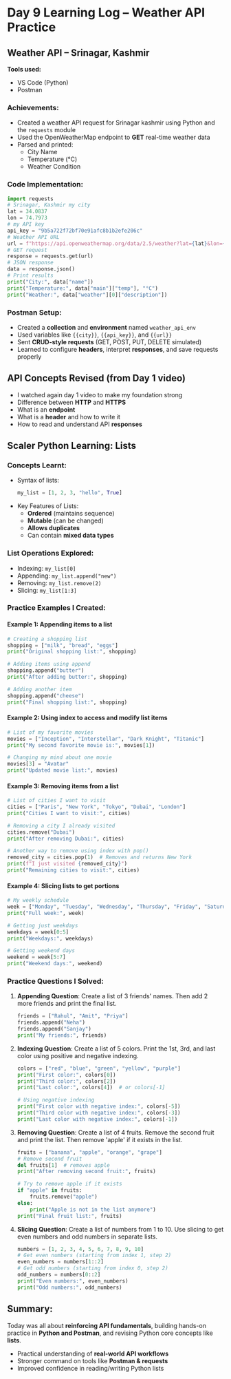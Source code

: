 # Day 9 Learning Log –  Weather API Practice

## Weather API – Srinagar, Kashmir

**Tools used:**
* VS Code (Python)
* Postman

### Achievements:
* Created a weather API request for Srinagar kashmir using Python and the `requests` module
* Used the OpenWeatherMap endpoint to **GET** real-time weather data
* Parsed and printed:
   * City Name
   * Temperature (°C)
   * Weather Condition

### Code Implementation:

```python
import requests
# Srinagar, Kashmir my city
lat = 34.0837
lon = 74.7973
# my API key
api_key = "9b5a722f72bf70e91afc8b1b2efe206c"
# Weather API URL
url = f"https://api.openweathermap.org/data/2.5/weather?lat={lat}&lon={lon}&appid={api_key}&units=metric"
# GET request
response = requests.get(url)
# JSON response
data = response.json()
# Print results
print("City:", data["name"])
print("Temperature:", data["main"]["temp"], "°C")
print("Weather:", data["weather"][0]["description"])
```

### Postman Setup:
* Created a **collection** and **environment** named `weather_api_env`
* Used variables like `{{city}}`, `{{api_key}}`, and `{{url}}`
* Sent **CRUD-style requests** (GET, POST, PUT, DELETE simulated)
* Learned to configure **headers**, interpret **responses**, and save requests properly

## API Concepts Revised (from Day 1 video)
* I watched again day 1 video to make my foundation strong
* Difference between **HTTP** and **HTTPS**
* What is an **endpoint**
* What is a **header** and how to write it
* How to read and understand API **responses**
  

## Scaler Python Learning: Lists

### Concepts Learnt:
* Syntax of lists:
  ```python
  my_list = [1, 2, 3, "hello", True]
  ```
* Key Features of Lists:
   * **Ordered** (maintains sequence)
   * **Mutable** (can be changed)
   * **Allows duplicates**
   * Can contain **mixed data types**

### List Operations Explored:
* Indexing: `my_list[0]`
* Appending: `my_list.append("new")`
* Removing: `my_list.remove(2)`
* Slicing: `my_list[1:3]`

### Practice Examples I Created:

#### Example 1: Appending items to a list
```python
# Creating a shopping list
shopping = ["milk", "bread", "eggs"]
print("Original shopping list:", shopping)

# Adding items using append
shopping.append("butter")
print("After adding butter:", shopping)

# Adding another item
shopping.append("cheese")
print("Final shopping list:", shopping)
```

#### Example 2: Using index to access and modify list items
```python
# List of my favorite movies
movies = ["Inception", "Interstellar", "Dark Knight", "Titanic"]
print("My second favorite movie is:", movies[1])

# Changing my mind about one movie
movies[3] = "Avatar"
print("Updated movie list:", movies)
```

#### Example 3: Removing items from a list
```python
# List of cities I want to visit
cities = ["Paris", "New York", "Tokyo", "Dubai", "London"]
print("Cities I want to visit:", cities)

# Removing a city I already visited
cities.remove("Dubai")
print("After removing Dubai:", cities)

# Another way to remove using index with pop()
removed_city = cities.pop(1)  # Removes and returns New York
print(f"I just visited {removed_city}")
print("Remaining cities to visit:", cities)
```

#### Example 4: Slicing lists to get portions
```python
# My weekly schedule
week = ["Monday", "Tuesday", "Wednesday", "Thursday", "Friday", "Saturday", "Sunday"]
print("Full week:", week)

# Getting just weekdays
weekdays = week[0:5] 
print("Weekdays:", weekdays)

# Getting weekend days
weekend = week[5:7]  
print("Weekend days:", weekend)
```

### Practice Questions I Solved:

1. **Appending Question**: Create a list of 3 friends' names. Then add 2 more friends and print the final list.
   ```python
   friends = ["Rahul", "Amit", "Priya"]
   friends.append("Neha")
   friends.append("Sanjay")
   print("My friends:", friends)
   ```

2. **Indexing Question**: Create a list of 5 colors. Print the 1st, 3rd, and last color using positive and negative indexing.
   ```python
   colors = ["red", "blue", "green", "yellow", "purple"]
   print("First color:", colors[0])
   print("Third color:", colors[2])
   print("Last color:", colors[4])  # or colors[-1]
   
   # Using negative indexing
   print("First color with negative index:", colors[-5])
   print("Third color with negative index:", colors[-3])
   print("Last color with negative index:", colors[-1])
   ```

3. **Removing Question**: Create a list of 4 fruits. Remove the second fruit and print the list. Then remove 'apple' if it exists in the list.
   ```python
   fruits = ["banana", "apple", "orange", "grape"]
   # Remove second fruit
   del fruits[1]  # removes apple
   print("After removing second fruit:", fruits)
   
   # Try to remove apple if it exists
   if "apple" in fruits:
       fruits.remove("apple")
   else:
       print("Apple is not in the list anymore")
   print("Final fruit list:", fruits)
   ```

4. **Slicing Question**: Create a list of numbers from 1 to 10. Use slicing to get even numbers and odd numbers in separate lists.
   ```python
   numbers = [1, 2, 3, 4, 5, 6, 7, 8, 9, 10]
   # Get even numbers (starting from index 1, step 2)
   even_numbers = numbers[1::2]
   # Get odd numbers (starting from index 0, step 2)
   odd_numbers = numbers[0::2]
   print("Even numbers:", even_numbers)
   print("Odd numbers:", odd_numbers)
   ```

## Summary:
Today was all about **reinforcing API fundamentals**, building hands-on practice in **Python and Postman**, and revising Python core concepts like **lists**.

* Practical understanding of **real-world API workflows**
* Stronger command on tools like **Postman & requests**
* Improved confidence in reading/writing Python lists
